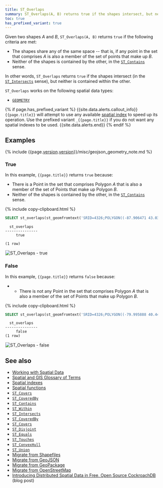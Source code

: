 ```yaml
---
title: ST_Overlaps
summary: ST_Overlaps(A, B) returns true if the shapes intersect, but neither is contained within the other.
toc: true
has_prefixed_variant: true
---
```


Given two shapes _A_ and _B_, `ST_Overlaps(A, B)` returns `true` if the following criteria are met:

- The shapes share any of the same space -- that is, if any point in the set that comprises _A_ is also a member of the set of points that make up _B_.
- Neither of the shapes is contained by the other, in the [`ST_Contains`](st_contains.html) sense.

In other words, `ST_Overlaps` returns `true` if the shapes intersect (in the [`ST_Intersects`](st_intersects.html) sense), but neither is contained within the other.

`ST_Overlaps` works on the following spatial data types:

- [`GEOMETRY`](spatial-glossary.html#geometry)

{% if page.has_prefixed_variant %}
{{site.data.alerts.callout_info}}
`{{page.title}}` will attempt to use any available [spatial index](spatial-indexes.html) to speed up its operation.  Use the prefixed variant `_{{page.title}}` if you do not want any spatial indexes to be used.
{{site.data.alerts.end}}
{% endif %}

## Examples

{% include {{page.[version](cluster-settings.html#setting-version).[version](cluster-settings.html#setting-version)}}/misc/geojson_geometry_note.md %}

### True

In this example, `{{page.title}}` returns `true` because:

- There is a Point in the set that comprises Polygon _A_ that is also a member of the set of Points that make up Polygon _B_.
- Neither of the shapes is contained by the other, in the [`ST_Contains`](st_contains.html) sense.

{% include copy-clipboard.html %}
~~~ sql
SELECT st_overlaps(st_geomfromtext('SRID=4326;POLYGON((-87.906471 43.038902, -95.992775 36.153980, -75.704722 36.076944, -87.906471 43.038902))'), st_geomfromtext('SRID=4326;POLYGON((-84.191605 39.758949, -75.165222 39.952583, -78.878738 42.880230, -84.191605 39.758949))'));
~~~

~~~
  st_overlaps
---------------
     true

(1 row)
~~~

<img src="{{ 'images/v20.2/geospatial/st_overlaps_true.png' | relative_url }}" alt="ST_Overlaps - true" style="border:1px solid #eee;max-width:100%" />

### False

In this example, `{{page.title}}` returns `false` because:

- - There is not any Point in the set that comprises Polygon _A_ that is also a member of the set of Points that make up Polygon _B_.

{% include copy-clipboard.html %}
~~~ sql
SELECT st_overlaps(st_geomfromtext('SRID=4326;POLYGON((-79.995888 40.440624,-74.666728 40.358244, -76.5 42.443333, -79.995888 40.440624))'), st_geomfromtext('SRID=4326;POLYGON((-79.976111 40.374444, -74.621157 40.323294, -76.609383 39.299236, -79.976111 40.374444))'));
~~~

~~~
  st_overlaps
---------------
     false
(1 row)
~~~

<img src="{{ 'images/v20.2/geospatial/st_overlaps_false.png' | relative_url }}" alt="ST_Overlaps - false" style="border:1px solid #eee;max-width:100%" />

## See also

- [Working with Spatial Data](spatial-data.html)
- [Spatial and GIS Glossary of Terms](spatial-glossary.html)
- [Spatial indexes](spatial-indexes.html)
- [Spatial functions](functions-and-operators.html#spatial-functions)
- [`ST_Covers`](st_covers.html)
- [`ST_CoveredBy`](st_coveredby.html)
- [`ST_Contains`](st_contains.html)
- [`ST_Within`](st_within.html)
- [`ST_Intersects`](st_intersects.html)
- [`ST_CoveredBy`](st_coveredby.html)
- [`ST_Covers`](st_covers.html)
- [`ST_Disjoint`](st_disjoint.html)
- [`ST_Equals`](st_equals.html)
- [`ST_Touches`](st_touches.html)
- [`ST_ConvexHull`](st_convexhull.html)
- [`ST_Union`](st_union.html)
- [Migrate from Shapefiles](migrate-from-shapefiles.html)
- [Migrate from GeoJSON](migrate-from-geojson.html)
- [Migrate from GeoPackage](migrate-from-geopackage.html)
- [Migrate from OpenStreetMap](migrate-from-openstreetmap.html)
- [Introducing Distributed Spatial Data in Free, Open Source CockroachDB](https://www.cockroachlabs.com/blog/spatial-data/) (blog post)
